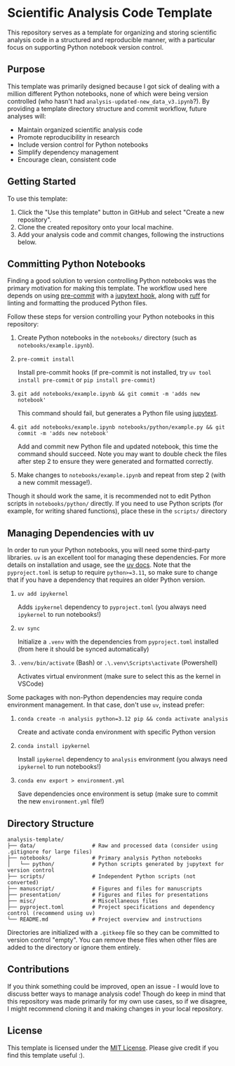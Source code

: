 # Scientific Analysis Code Template

This repository serves as a template for organizing and storing scientific analysis code in a structured and reproducible manner, with a particular focus on supporting Python notebook version control.

## Purpose

This template was primarily designed because I got sick of dealing with a million different Python notebooks, none of which were being version controlled (who hasn't had `analysis-updated-new_data_v3.ipynb`?). By providing a template directory structure and commit workflow, future analyses will:
- Maintain organized scientific analysis code
- Promote reproducibility in research
- Include version control for Python notebooks
- Simplify dependency management
- Encourage clean, consistent code

## Getting Started

To use this template:

1. Click the "Use this template" button in GitHub and select "Create a new repository".
2. Clone the created repository onto your local machine.
3. Add your analysis code and commit changes, following the instructions below.

## Committing Python Notebooks

Finding a good solution to version controlling Python notebooks was the primary motivation for making this template. The workflow used here depends on using [pre-commit](https://pre-commit.com/) with a [jupytext hook](https://jupytext.readthedocs.io/en/latest/using-pre-commit.html), along with [ruff](https://docs.astral.sh/ruff/) for linting and formatting the produced Python files.

Follow these steps for version controlling your Python notebooks in this repository:

1. Create Python notebooks in the `notebooks/` directory (such as `notebooks/example.ipynb`).
2. `pre-commit install`

   Install pre-commit hooks (if pre-commit is not installed, try `uv tool install pre-commit` or `pip install pre-commit`)

3. `git add notebooks/example.ipynb && git commit -m 'adds new notebook'`

   This command should fail, but generates a Python file using [jupytext](https://jupytext.readthedocs.io/en/latest/index.html).

4. `git add notebooks/example.ipynb notebooks/python/example.py && git commit -m 'adds new notebook'`

   Add and commit new Python file and updated notebook, this time the command should succeed. Note you may want to double check the files after step 2 to ensure they were generated and formatted correctly.

5. Make changes to `notebooks/example.ipynb` and repeat from step 2 (with a new commit message!).

Though it should work the same, it is recommended not to edit Python scripts in `notebooks/python/` directly. If you need to use Python scripts (for example, for writing shared functions), place these in the `scripts/` directory

## Managing Dependencies with uv

In order to run your Python notebooks, you will need some third-party libraries. `uv` is an excellent tool for managing these dependencies. For more details on installation and usage, see the [uv docs](https://docs.astral.sh/uv/). Note that the `pyproject.toml` is setup to require `python>=3.11`, so make sure to change that if you have a dependency that requires an older Python version.

1. `uv add ipykernel`

   Adds `ipykernel` dependency to `pyproject.toml` (you always need `ipykernel` to run notebooks!)

2. `uv sync`

   Initialize a `.venv` with the dependencies from `pyproject.toml` installed (from here it should be synced automatically)

3. `.venv/bin/activate` (Bash) or `.\.venv\Scripts\activate` (Powershell)

   Activates virtual environment (make sure to select this as the kernel in VSCode)

Some packages with non-Python dependencies may require conda environment management. In that case, don't use `uv`, instead prefer:

1. `conda create -n analysis python=3.12 pip && conda activate analysis`
   
   Create and activate conda environment with specific Python version

2. `conda install ipykernel`
   
   Install `ipykernel` dependency to `analysis` environment (you always need `ipykernel` to run notebooks!)

3. `conda env export > environment.yml`
   
   Save dependencies once environment is setup (make sure to commit the new `environment.yml` file!)

## Directory Structure

```
analysis-template/
├── data/                  # Raw and processed data (consider using .gitignore for large files)
├── notebooks/             # Primary analysis Python notebooks
│   └── python/            # Python scripts generated by jupytext for version control
├── scripts/               # Independent Python scripts (not converted)
├── manuscript/            # Figures and files for manuscripts
├── presentation/          # Figures and files for presentations
├── misc/                  # Miscellaneous files
├── pyproject.toml         # Project specifications and dependency control (recommend using uv)
└── README.md              # Project overview and instructions
```

Directories are initialized with a `.gitkeep` file so they can be committed to version control "empty". You can remove these files when other files are added to the directory or ignore them entirely.

## Contributions

If you think something could be improved, open an issue - I would love to discuss better ways to manage analysis code! Though do keep in mind that this repository was made primarily for my own use cases, so if we disagree, I might recommend cloning it and making changes in your local repository.

## License

This template is licensed under the [MIT License](./LICENSE). Please give credit if you find this template useful :).
